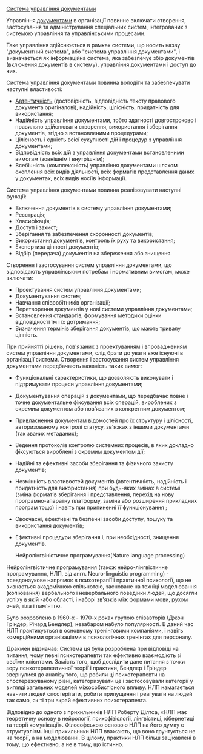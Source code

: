 [Система управління документами](https://stud.com.ua/45546/dokumentoznavstvo/sistema_upravlinnya_dokumentami)

Управління [документами](https://uk.wikipedia.org/wiki/%D0%94%D0%BE%D0%BA%D1%83%D0%BC%D0%B5%D0%BD%D1%82) в організації повинне включати створення, застосування та адміністрування спеціальних систем, інтегрованих з системою управління та управлінськими процесами.

Таке управління здійснюється в рамках системи, що носить назву "документний система", або "система управління документами", і визначається як інформаційна система, яка забезпечує збір документів (включення документів в систему), управління документами і доступ до них.

Система управління документами повинна володіти та забезпечувати наступні властивості:
- [Автентичність](https://uk.wikipedia.org/wiki/%D0%90%D0%B2%D1%82%D0%B5%D0%BD%D1%82%D0%B8%D1%87%D0%BD%D1%96%D1%81%D1%82%D1%8C_(%D0%BC%D0%B8%D1%81%D1%82%D0%B5%D1%86%D1%82%D0%B2%D0%BE)) (достовірність, відповідність тексту правового документа оригіналові), надійність, цілісність, придатність для використання;
- Надійність управління документами, тобто здатності довгостроково і правильно здійснювати створення, використання і зберігання документів, згідно з встановленими процедурами;
- Цілісность і єдність всієї сукупності дій і процедур з управління документами;
- Відповідність всіх дій з управління документами встановленими вимогам (зовнішнім і внутрішнім);
- Всебічність (комплексність) управління документами шляхом охоплення всіх видів діяльності, всіх форматів представлення даних у документах, всіх видів носіїв інформації.

Система управління документами повинна реалізовувати наступні функції:
- Включення документів в систему управління документами;
- Реєстрація;
- Класифікація;
- Доступ і захист;
- Зберігання та забезпечення схоронності документів;
- Використання документів, контроль їх руху та використання;
- Експертиза цінності документів;
- Відбір (передача) документів на збереження або знищення.

Створення і застосування систем управління документами, що відповідають
управлінським потребам і нормативним вимогам, може включати:
- Проектування систем управління документами;
- Документування систем;
- Навчання співробітників організації;
- Перетворення документів у нові системи управління документами;
- Встановлення стандартів, формування методики оцінки відповідності їм і їх дотримання;
- Визначення термінів зберігання документів, що мають тривалу цінність.

При прийнятті рішень, пов'язаних з проектуванням і впровадженням систем управління документами, слід брати до уваги вже існуючі в організації системи.
Створення і застосування систем управління документами передбачають наявність таких вимог:
- Функціональні характеристики, що дозволяють виконувати і підтримувати процеси управління документами;
- Документування операцій з документами, що передбачає повне і точне документальне фіксування всіх операцій, вироблених з окремим документом або пов'язаних з конкретним документом;
- Привласнення документам відомостей про їх структуру і цілісності, авторизованому контролі статусу, зв'язках з іншими документами (так званих метаданих);
- Ведення протоколів контролю системних процесів, в яких докладно фіксуються вироблені з окремим документом дії;
- Надійні та ефективні засоби зберігання та фізичного захисту документів;
- Незмінність властивостей документів (автентичність, надійність і придатність для використання) при будь-яких змінах в системі (зміна форматів зберігання і представлення, перехід на нову програмно-апаратну платформу, заміна або розширення прикладних програм тощо) і навіть при припиненні її функціонування ;
- Своєчасні, ефективні та безпечні засоби доступу, пошуку та використання документів;
- Ефективні процедури зберігання і, при необхідності, знищення документів.


  Нейролінгвіністичне програмування(Nature language processing)

Нейролінгвістичне програмування (також нейро-лінгвістичне програмування, НЛП, від англ. Neuro-linguistic programming) - псевдонаукове напрямок в психотерапії і практичної психології, що не визнається академічною спільнотою, засноване на техніці моделювання (копіювання) вербального і невербального поведінки людей, що досягли успіху в якій -або області, і наборі зв'язків між формами мови, рухом очей, тіла і пам'яттю.

Було розроблено в 1960-х - 1970-х роках групою співавторів (Джон Гріндер, Річард Бендлер), незабаром набуло популярності. В даний час НЛП практикується в основному тренінговими компаніями, і навіть комерційними організаціями в психологічних тренінгах для персоналу.

Дракмен відзначав:
  Система ця була розроблена при відповіді на питання, чому певні психотерапевти так ефективно взаємодіють зі своїми клієнтами. Замість того, щоб дослідити дане питання з точки зору психотерапевтичної теорії і практики, Бендлер і Гріндер звернулися до аналізу того, що робили ці психотерапевти на спостережуваному рівні, категоризувати це і застосовували категорії у вигляді загальних моделей міжособистісного впливу. НЛП намагається навчити людей спостерігати, робити припущення і реагувати на людей так само, як ті три вкрай ефективних психотерапевта.

Відповідно до одного з прихильників НЛП Роберту Ділтса, «НЛП має теоретичну основу в нейрології, психофізіологіі, лінгвістиці, кібернетиці та теорії комунікації». Філософською основою НЛП на його думку є структуалізм. Інші прихильники НЛП вважають, що воно грунтується не на теорії, а на моделюванні. В цілому, практики НЛП більш зацікавлені в тому, що ефективно, а не в тому, що істинно.

